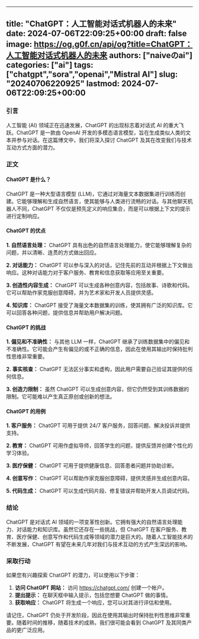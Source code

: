 
---
title: "ChatGPT：人工智能对话式机器人的未来"
date: 2024-07-06T22:09:25+00:00
draft: false
image: https://og.g0f.cn/api/og?title=ChatGPT：人工智能对话式机器人的未来
authors: ["naiveのai"]
categories: ["ai"]
tags: ["chatgpt","sora","openai","Mistral AI"]
slug: "20240706220925"
lastmod: 2024-07-06T22:09:25+00:00
---
### 引言

人工智能 (AI) 领域正在迅速发展，ChatGPT 的出现标志着对话式 AI 的重大飞跃。ChatGPT 是一款由 OpenAI 开发的多模态语言模型，旨在生成类似人类的文本并参与对话。在这篇博文中，我们将深入探讨 ChatGPT 及其在改变我们与技术互动方式方面的潜力。

### 正文

#### ChatGPT 是什么？

ChatGPT 是一种大型语言模型 (LLM)，它通过对海量文本数据集进行训练而创建。它能够理解和生成自然语言，使其能够与人类进行流畅的对话。与其他聊天机器人不同，ChatGPT 不仅仅是预先定义的响应集合，而是可以根据上下文的提示进行定制响应。

#### ChatGPT 的优点

**1. 自然语言处理：** ChatGPT 具有出色的自然语言处理能力，使它能够理解复杂的问题，并以清晰、连贯的方式做出回应。

**2. 对话能力：** ChatGPT 可以参与深入的对话，记住先前的互动并根据上下文做出响应。这种对话能力对于客户服务、教育和信息获取等应用至关重要。

**3. 创造性内容生成：** ChatGPT 可以生成各种创意内容，包括故事、诗歌和代码。它可以帮助作家克服创意障碍，并为艺术家和开发人员提供灵感。

**4. 知识库：** ChatGPT 接受了海量文本数据集的训练，使其拥有广泛的知识库。它可以回答各种问题，提供信息并帮助用户解决问题。

#### ChatGPT 的挑战

**1. 偏见和不准确性：** 与其他 LLM 一样，ChatGPT 继承了训练数据集中的偏见和不准确性。它可能会产生有偏见的或不正确的信息，因此在使用其输出时保持批判性思维非常重要。

**2. 事实核查：** ChatGPT 无法区分事实和虚构，因此用户需要自己验证其提供的任何信息。

**3. 创造力限制：** 虽然 ChatGPT 可以生成创意内容，但它仍然受到其训练数据的限制。它可能难以产生真正原创或创新的想法。

#### ChatGPT 的用例

**1. 客户服务：** ChatGPT 可用于提供 24/7 客户服务，回答问题、解决投诉并提供支持。

**2. 教育：** ChatGPT 可用作虚拟导师，回答学生的问题，提供反馈并创建个性化的学习体验。

**3. 医疗保健：** ChatGPT 可用于提供健康信息、回答患者问题并协助诊断。

**4. 创意写作：** ChatGPT 可以帮助作家克服创意障碍，提供灵感并生成创意内容。

**5. 代码生成：** ChatGPT 可以生成代码片段、修复错误并帮助开发人员调试代码。

### 结论

ChatGPT 是对话式 AI 领域的一项变革性创新。它拥有强大的自然语言处理能力、对话能力和知识库。虽然它还存在一些挑战，但 ChatGPT 在客户服务、教育、医疗保健、创意写作和代码生成等领域的潜力是巨大的。随着人工智能技术的不断发展，ChatGPT 有望在未来几年对我们与技术互动的方式产生深远的影响。

### 采取行动

如果您有兴趣探索 ChatGPT 的潜力，可以使用以下步骤：

1. **访问 ChatGPT 网站：** 访问 https://chatgpt.com/ 创建一个帐户。
2. **提出提示：** 在聊天框中输入提示，包括您想要 ChatGPT 做的事情。
3. **获取响应：** ChatGPT 将生成一个响应，您可以对其进行评估和使用。

请记住，ChatGPT 仍处于开发阶段，因此在使用其输出时保持批判性思维非常重要。随着时间的推移，随着技术的成熟，我们很可能会看到 ChatGPT 及其同类产品的更广泛应用。